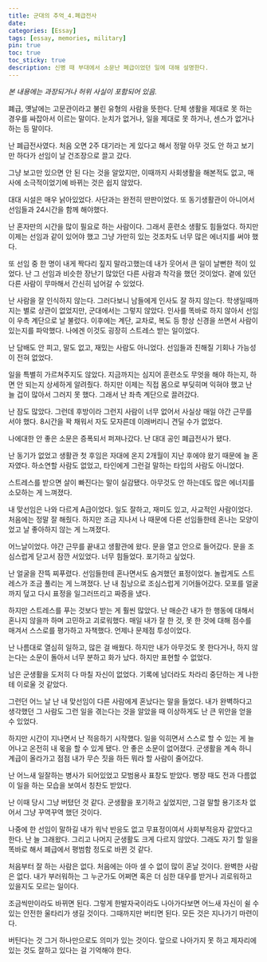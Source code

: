 ```yaml
---
title: 군대의 추억_4.폐급전사
date: 
categories: [Essay]
tags: [essay, memories, military]
pin: true
toc: true
toc_sticky: true
description: 신병 때 부대에서 소문난 폐급이었던 일에 대해 설명한다.
---
```


_본 내용에는 과장되거나 허위 사실이 포함되어 있음._

폐급, 옛날에는 고문관이라고 불린 유형의 사람을 뜻한다. 단체 생활을 제대로 못 하는 경우를 싸잡아서 이르는 말이다. 눈치가 없거나, 일을 제대로 못 하거나, 센스가 없거나 하는 등 말이다.

난 폐급전사였다. 처음 오면 2주 대기라는 게 있다고 해서 정말 아무 것도 안 하고 보기만 하다가 선임이 날 건조장으로 끌고 갔다.

그냥 보고만 있으면 안 된 다는 것을 알았지만, 이때까지 사회생활을 해본적도 없고, 매사에 소극적이었기에 바뀌는 것은 쉽지 않았다.

대대 시설은 매우 낡아있었다. 사단과는 완전히 딴판이었다. 또 동기생활관이 아니어서 선임들과 24시간을 함께 해야했다.

난 혼자만의 시간을 많이 필요로 하는 사람이다. 그래서 훈련소 생활도 힘들었다. 하지만 이제는 선임과 같이 있어야 했고 그냥 가만히 있는 것조차도 너무 많은 에너지를 써야 했다.

또 선임 중 한 명이 내게 짝다리 짚지 말라고했는데 내가 웃어서 큰 일이 날뻔한 적이 있었다. 난 그 선임과 비슷한 장난기 많았던 다른 사람과 착각을 했던 것이었다. 곁에 있던 다른 사람이 무마해서 간신히 넘어갈 수 있었다.

난 사람을 잘 인식하지 않는다. 그러다보니 남들에게 인사도 잘 하지 않는다. 학생일때까지는 별로 상관이 없었지만, 군대에서는 그렇지 않았다. 인사를 똑바로 하지 않아서 선임이 우측 계단으로 날 불렀다. 이후에는 계단, 교차로, 복도 등 항상 신경을 쓰면서 사람이 있는지를 파악했다. 나에겐 이것도 굉장히 스트레스 받는 일이었다.

난 담배도 안 피고, 말도 없고, 재밌는 사람도 아니었다. 선임들과 친해질 기회나 가능성이 전혀 없었다.

일을 특별히 가르쳐주지도 않았다. 지금까지는 심지어 훈련소도 무엇을 해야 하는지, 하면 안 되는지 상세하게 알려줬다. 하지만 이제는 직접 몸으로 부딪히며 익혀야 했고 난 늘 겁이 많아서 그러지 못 했다. 그래서 난 좌측 계단으로 끌려갔다.

난 잠도 많았다. 그런데 후방이라 그런지 사람이 너무 없어서 사실상 매일 야간 근무를 서야 했다. 8시간을 꽉 채워서 자도 모자른데 이래버리니 견딜 수가 없었다.

나에대한 안 좋은 소문은 증폭되서 퍼져나갔다. 난 대대 공인 폐급전사가 됐다.

난 동기가 없었고 생활관 첫 후임은 자대에 온지 2개월이 지난 후에야 왔기 때문에 늘 혼자였다. 하소연할 사람도 없었고, 타인에게 그런걸 말하는 타입의 사람도 아니었다.

스트레스를 받으면 살이 빠진다는 말이 실감됐다. 아무것도 안 하는데도 많은 에너지를 소모하는 게 느껴졌다.

내 맞선임은 나와 다르게 A급이었다. 일도 잘하고, 재미도 있고, 사교적인 사람이었다. 처음에는 정말 잘 해줬다. 하지만 조금 지나서 나 때문에 다른 선임들한테 혼나는 모양이었고 날 좋아하지 않는 게 느껴졌다.

어느날이었다. 야간 근무를 끝내고 생활관에 왔다. 문을 열고 안으로 들어갔다. 문을 조심스럽게 닫고서 잠깐 서있었다. 너무 힘들었다. 포기하고 싶었다.

난 얼굴을 잔뜩 찌푸렸다. 선임들한테 혼나면서도 숨겨했던 표정이었다. 놀랍게도 스트레스가 조금 풀리는 게 느껴졌다. 난 내 침낭으로 조심스럽게 기어들어갔다. 모포를 얼굴까지 덮고 다시 표정을 일그러뜨리고 짜증을 냈다.

하지만 스트레스를 푸는 것보다 받는 게 훨씬 많았다. 난 매순간 내가 한 행동에 대해서 혼나지 않을까 하며 고민하고 괴로워했다. 매일 내가 잘 한 것, 못 한 것에 대해 점수를 매겨서 스스로를 평가하고 자책했다. 언제나 문제점 투성이었다.

난 나름대로 열심히 일하고, 많은 걸 배웠다. 하지만 내가 아무것도 못 한다거나, 하지 않는다는 소문이 돌아서 너무 분하고 화가 났다. 하지만 표현할 수 없었다.

남은 군생활을 도저히 다 마칠 자신이 없었다. 기록에 남더라도 차라리 중단하는 게 나한테 이로울 것 같았다.

그런던 어느 날 난 내 맞선임이 다른 사람에게 혼났다는 말을 들었다. 내가 완벽하다고 생각했던 그 사람도 그런 일을 겪는다는 것을 알았을 때 이상하게도 난 큰 위안을 얻을 수 있었다.

하지만 시간이 지나면서 난 적응하기 시작했다. 일을 익히면서 스스로 할 수 있는 게 늘어나고 온전히 내 몫을 할 수 있게 됐다. 안 좋은 소문이 없어졌다. 군생활을 계속 하니 계급이 올라가고 점점 내가 무슨 짓을 하든 뭐라 할 사람이 줄어갔다.

난 어느새 일잘하는 병사가 되어있었고 모범용사 표창도 받았다. 병장 때도 전과 다름없이 일을 하는 모습을 보여서 칭찬도 받았다.

난 이때 당시 그냥 버텼던 것 같다. 군생활을 포기하고 싶었지만, 그걸 말할 용기조차 없어서 그냥 꾸역꾸역 했던 것이다.

나중에 한 선임이 말하길 내가 워낙 반응도 없고 무표정이여서 사회부적응자 같았다고 한다. 난 늘 그래왔다. 그리고 나머지 군생활도 크게 다르지 않았다. 그래도 자기 할 일을 똑바로 해서 폐급에서 평범함 정도로 바뀐 것 같다.

처음부터 잘 하는 사람은 없다. 처음에는 아마 셀 수 없이 많이 혼날 것이다. 완벽한 사람은 없다. 내가 부러워하는 그 누군가도 어쩌면 혹은 더 심한 대우를 받거나 괴로워하고 있을지도 모르는 일이다.

조금씩만이라도 바뀌면 된다. 그렇게 한발자국이라도 나아가다보면 어느새 자신이 쉴 수 있는 안전한 울타리가 생길 것이다. 그때까지만 버티면 된다. 모든 것은 지나가기 마련이다.

버틴다는 것 그거 하나만으로도 의미가 있는 것이다. 앞으로 나아가지 못 하고 제자리에 있는 것도 잘하고 있다는 걸 기억해야 한다.
